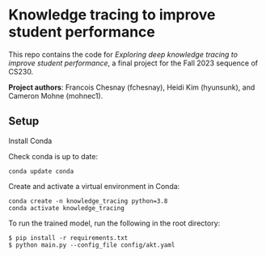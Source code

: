 # Knowledge tracing to improve student performance
This repo contains the code for *Exploring deep knowledge tracing to improve student performance*, a final project for the Fall 2023 sequence of CS230. 

**Project authors**: Francois Chesnay (fchesnay), Heidi Kim (hyunsunk), and Cameron Mohne (mohnec1). 

## Setup
Install Conda

Check conda is up to date:
```
conda update conda

```


Create and activate a virtual environment in Conda:
```
conda create -n knowledge_tracing python=3.8
conda activate knowledge_tracing

```

To run the trained model, run the following in the root directory: 
```
$ pip install -r requirements.txt
$ python main.py --config_file config/akt.yaml

```
